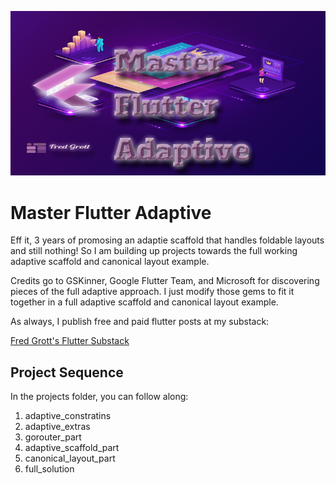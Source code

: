 ![thumbnail](./media/thumbnail.png)

# Master Flutter Adaptive

Eff it, 3 years of promosing an adaptie scaffold that handles foldable layouts and still nothing! So I am building up projects 
towards the full working adaptive scaffold and canonical layout example.

Credits go to GSKinner, Google Flutter Team, and Microsoft for discovering pieces of the full adaptive approach. I just modify those gems to fit it together in a full adaptive scaffold and canonical layout example.

As always, I publish free and paid flutter posts at my substack:

[Fred Grott's Flutter Substack](https://fredgrott.substack.com)



## Project Sequence

In the projects folder, you can follow along:

1. adaptive_constratins
2. adaptive_extras
3. gorouter_part
4. adaptive_scaffold_part
5. canonical_layout_part
6. full_solution